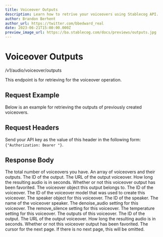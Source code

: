 ```yaml
---
title: Voiceover Outputs
description: Learn how to retrive your voiceovers using Stablecog API.
author: Brandon Berhent
author_url: https://twitter.com/bbedward_real
date: 2023-06-21T15:00:00.000Z
preview_image_url: https://ba.stablecog.com/docs/previews/outputs.jpg
---
```


<script>
	import TypescriptRequest from './request/typescript.md';
	import PythonRequest from './request/python.md';
	import CurlRequest from './request/curl.md';
	import Response from './request/response.json';
	import Tabs from '$components/docs/tabs/Tabs.svelte';
	import Tab from '$components/docs/tabs/Tab.svelte';
	import RequestLine from '$components/docs/RequestLine.svelte';
	import Spacer from '$components/docs/Spacer.svelte';
	import Property from '$components/docs/Property.svelte';
	import Expandible from '$components/docs/Expandible.svelte';
	import CollapsibleJSON from '$components/docs/collapsibleJSON/CollapsibleJSON.svelte';
	import Code from '$components/docs/Code.svelte';
</script>

# Voiceover Outputs

<RequestLine method='GET'>
	/v1/audio/voiceover/outputs
</RequestLine>

This endpoint is for retrieving for the voiceover operation.

## Request Example

Below is an example for retrieving the outputs of previously created voiceovers.

<Tabs>
	<Tab value="cURL">
		<CurlRequest />
	</Tab>
	<Tab value="TypeScript">
		<TypescriptRequest />
	</Tab>
	<Tab value="Python">
		<PythonRequest />
	</Tab>
</Tabs>

<CollapsibleJSON json={Response} title="Response"/>

<Spacer/>

## Request Headers

<Property name="Authorization" required type="string">
	Send your API key as the value of this header in the following form:<br>
	<Code>{"Authorization: Bearer <YOUR_STABLECOG_API_KEY>"}</Code>.
</Property>

<Spacer/>

## Response Body

<Property name="total_count" type="int">
	The total number of voiceovers you have.
</Property>
<Property name="outputs" type="TVoiceoverOutput" typeModifier="array">
	An array of voiceovers and their outputs.
	<Expandible title="TVoiceoverOutput">
		<Property name="id" type="string">
			The ID of the output.
		</Property>
		<Property name="audio_file_url" type="string">
			The URL of the output voiceover.
		</Property>
		<Property name="audio_duration" type="float">
			How long the resulting audio is in seconds.
		</Property>
		<Property name="is_favorited" type="boolean">
			Whether or not this voiceover output has been favorited.
		</Property>
		<Property name="voiceover" type="TVoiceover" typeModifier="object">
			The voiceover object this output belongs to.
			<Expandible title="TVoiceover">
				<Property name="id" type="string">
					The ID of the voiceover.
				</Property>
				<Property name="model_id" type="TVoiceoverModelID" typeModifier="enum">
					The ID of the voiceover model that was used to create this voiceover.
				</Property>
				<Property name="speaker" type="TVoiceoverSpeaker" typeModifier="object">
					The speaker object for this voiceover.
					<Expandible title="TVoiceoverSpeaker">
						<Property name="id" type="string">
							The ID of the speaker.
						</Property>
						<Property name="name" type="string">
							The name of the voiceover speaker.
						</Property>
					</Expandible>
				</Property>
				<Property name="denoise_audio" type="boolean">
					The denoise_audio setting for this voiceover.
				</Property>
				<Property name="remove_silence" type="boolean">
					The remove_silence setting for this voiceover.
				</Property>
				<Property name="temperature" type="float" min={0} max={1}>
					The temperature setting for this voiceover.
				</Property>
				<Property name="outputs" type="TVoiceoverOutput" typeModifier="array">
					The outputs of this voiceover.
					<Expandible title="TVoiceoverOutput">
						<Property name="id" type="string">
							The ID of the output.
						</Property>
						<Property name="audio_file_url" type="string">
							The URL of the output voiceover.
						</Property>
						<Property name="audio_duration" type="float">
							How long the resulting audio is in seconds.
						</Property>
						<Property name="is_favorited" type="boolean">
							Whether or not this voiceover output has been favorited.
						</Property>
					</Expandible>
				</Property>
			</Expandible>
		</Property>
	</Expandible>
</Property>
<Property name="next" type="string">
	The cursor for the next page. If there is no next page, this will be omitted.
</Property>
